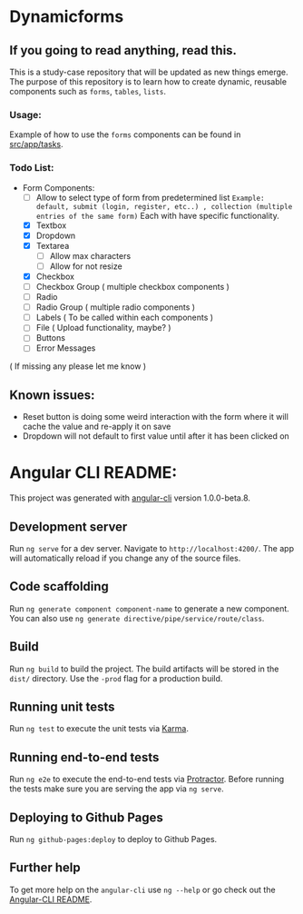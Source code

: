 # Dynamicforms
## If you going to read anything, read this.

This is a study-case repository that will be updated as new things emerge. 
The purpose of this repository is to learn how to create dynamic, reusable components such as `forms`, `tables`, `lists`.

### Usage:

Example of how to use the `forms` components can be found in [src/app/tasks](https://github.com/baruchvlz/ng2-dynamic-forms/tree/master/src/app/tasks).

### Todo List:
- Form Components:
  - [ ] Allow to select type of form from predetermined list `Example: default, submit (login, register, etc..) , collection (multiple entries of the same form)` Each with have specific functionality.
  - [x] Textbox 
  - [x] Dropdown
  - [x] Textarea
    - [ ] Allow max characters
    - [ ] Allow for not resize
  - [x] Checkbox
  - [ ] Checkbox Group ( multiple checkbox components )
  - [ ] Radio
  - [ ] Radio Group ( multiple radio components )
  - [ ] Labels ( To be called within each components )
  - [ ] File ( Upload functionality, maybe? )
  - [ ] Buttons
  - [ ] Error Messages

( If missing any please let me know )

## Known issues: 
  - Reset button is doing some weird interaction with the form where it will cache the value and re-apply it on save
  - Dropdown will not default to first value until after it has been clicked on

# Angular CLI README:
This project was generated with [angular-cli](https://github.com/angular/angular-cli) version 1.0.0-beta.8.

## Development server
Run `ng serve` for a dev server. Navigate to `http://localhost:4200/`. The app will automatically reload if you change any of the source files.

## Code scaffolding

Run `ng generate component component-name` to generate a new component. You can also use `ng generate directive/pipe/service/route/class`.

## Build

Run `ng build` to build the project. The build artifacts will be stored in the `dist/` directory. Use the `-prod` flag for a production build.

## Running unit tests

Run `ng test` to execute the unit tests via [Karma](https://karma-runner.github.io).

## Running end-to-end tests

Run `ng e2e` to execute the end-to-end tests via [Protractor](http://www.protractortest.org/). 
Before running the tests make sure you are serving the app via `ng serve`.

## Deploying to Github Pages

Run `ng github-pages:deploy` to deploy to Github Pages.

## Further help

To get more help on the `angular-cli` use `ng --help` or go check out the [Angular-CLI README](https://github.com/angular/angular-cli/blob/master/README.md).
